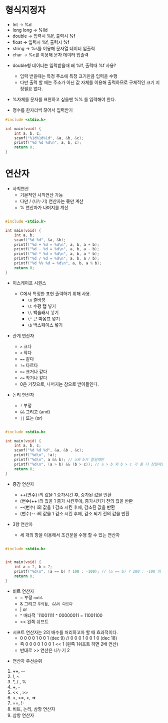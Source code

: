 # 형식지정자

- Int -> %d
- long long -> %lld
- double -> 입력시 %lf, 출력시 %f
- float -> 입력시 %f, 출력시 %f
- string -> %s를 이용해 문자열 데이터 입출력
- char -> %c를 이용해 문자 데이터 입출력


* double형 데이터는 입력받을때 왜 %lf, 출력때 %f 사용?
    - 입력 받을때는 특정 주소에 특정 크기만큼 입력을 수행
    - 다만 출력 할 때는 주소가 아닌 값 자체를 이용해 출력하므로 구체적인 크기 지정필요 없다.

* %자체를 문자를 표현하고 싶을땐 %% 를 입력해야 한다.



* 정수를 한자리씩 끊어서 입력받기

```c
#include <stdio.h>

int main(void) {
    int a, b, c;
    scanf("%1d%1d%1d", &a, &b, &c);
    printf("%d %d %d\n", a, b, c);
    return 0;
}
```


# 연산자

- 사칙연산
    - 기본적인 사칙연산 가능
    - 다만 / (나누기) 연산자는 몫만 계산
    - % 연산자가 나머지를 계산

```c

#include <stdio.h>

int main(void) {
    int a, b;
    scanf("%d %d", &a, &b);
    printf("%d + %d = %d\n", a, b, a + b);
    printf("%d - %d = %d\n", a, b, a - b);
    printf("%d * %d = %d\n", a, b, a * b);
    printf("%d / %d = %d\n", a, b, a / b);
    printf("%d %% %d = %d\n", a, b, a % b);
    return 0;
}

```

* 이스케이프 시퀀스
    - C에서 특정한 표현 출력하기 위해 사용.
        - `\n` 줄바꿈
        - `\t` 수평 탭 넣기
        - `\\` 백슬래시 넣기
        - `\"` 큰 따옴표 넣기
        - `\b` 백스페이스 넣기
    

* 관계 연산자
    - `>` 크다
    - `<` 작다
    - `==` 같다
    - `!=` 다르다
    - `>=` 크거나 같다
    - `<=` 작거나 같다
    - 0은 거짓으로, 나머지는 참으로 받아들인다.

* 논리 연산자
    - `!` 부정
    - `&&` 그리고 (and)
    - `||` 또는 (or)


```c

#include <stdio.h>

int main(void) {
    int a, b, c;
    scanf("%d %d %d", &a, &b , &c);
    printf("%d\n", !a);
    printf("%d\n", a && b); // a와 b가 참일때만
    printf("%d\n", (a > b) && (b > c)); // a > b 와 b > c 가 둘 다 참일때만
    return 0;
}

```


* 증감 연산자
    - ++(변수) i의 값을 1 증가시킨 후, 증가된 값을 반환
    - (변수)++ i의 값을 1 증가 시킨후에, 증가시키기 전의 값을 반환
    - --(변수) i의 값을 1 감소 시킨 후에, 감소된 값을 반환
    - (변수)-- i의 값을 1 감소 시킨 후에, 감소 되기 전의 값을 반환


* 3항 연산자
    - 세 개의 항을 이용해서 조건문을 수행 할 수 있는 연산자
    
```c

#include <stdio.h>


int main(void) {
    int a = 7, b = 7;
    printf("%d\n", (a == b) ? 100 : -100); // (a == b) ? 100 : -100 의 의미, a == b인경우 100, 아닌경우 -100 을 의미함
    return 0;
}
```

* 비트 연산자
    - ~ 부정 `not`s
    - & 그리고 `주의점, &&와 다르다`
    - | or
    - ^ 배타적 `11001111 ^ 00000011 = 11001100
    - << 왼쪽 쉬프트

- 시프트 연산자는 2의 배수를 처리하고자 할 때 효과적이다.
    - 0 0 0 0 1 0 0 1 (dec 9) // 0 0 0 1 0 0 1 0 (dec 18) 
    - 즉 0 0 0 0 1 0 0 1 << 1 (왼쪽 1쉬프트 하면 2배 연산)
    - 반대로 >> 연산은 나누기 2

* 연산자 우선순위
1. ++, --
2. !, ~
3. *, / , %
4. +, -
5. << , >>
6. <, <=, >, =>
7. ==, !-
8. 비트, 논리, 삼항 연산자
9. 삼항 연산자

